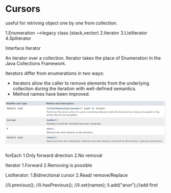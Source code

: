 # Cursors
 useful for retriving object one by one from collection.

 1.Enumeration -->legacy class (stack,vector)
 2.Iterator
 3.ListIterator
 4.Spliterator

 Interface Iterator<E>

An iterator over a collection. Iterator takes the place of Enumeration in the Java Collections Framework.

Iterators differ from enumerations in two ways:
* Iterators allow the caller to remove elements from the underlying collection during the iteration with well-defined semantics.
* Method names have been improved.
<img src="./image.png">

forEach
1.Only forward direction
2.No removal

Iterator
1.Forward
2.Removing is possible

ListIterator:
1.Bidirectional cursor
2.Read/ remove/Replace

//li.previous();
//li.hasPrevious();
//li.set(names);
li.add("arun");//add first
